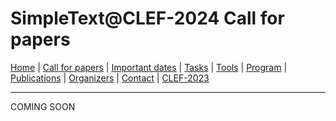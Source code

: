 # SimpleText@CLEF-2024 Call for papers

[Home](./) | [Call for papers](./CFP) | [Important dates](./en/dates) | [Tasks](./tasks)  | [Tools](./tools) | 
[Program](./program) | [Publications](./publications) | [Organizers](./organizers) | [Contact](./contact) | [CLEF-2023](https://simpletext-project.com/2023/clef/)

---

COMING SOON

